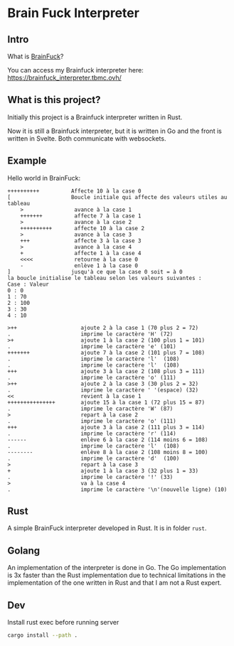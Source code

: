 ﻿# Brain Fuck Interpreter

## Intro

What is [BrainFuck](https://en.wikipedia.org/wiki/Brainfuck)?

You can access my Brainfuck interpreter here:
https://brainfuck_interpreter.tbmc.ovh/

## What is this project?

Initially this project is a Brainfuck interpreter written in Rust.

Now it is still a Brainfuck interpreter, but it is written in Go and the front is written in Svelte.
Both communicate with websockets.

## Example

Hello world in BrainFuck:

```brainfuck
++++++++++          Affecte 10 à la case 0
[                   Boucle initiale qui affecte des valeurs utiles au tableau 
    >                avance à la case 1 
    +++++++          affecte 7 à la case 1
    >                avance à la case 2
    ++++++++++       affecte 10 à la case 2 
    >                avance à la case 3
    +++              affecte 3 à la case 3
    >                avance à la case 4
    +                affecte 1 à la case 4
    <<<<             retourne à la case 0
    -                enlève 1 à la case 0
]                   jusqu'à ce que la case 0 soit = à 0
la boucle initialise le tableau selon les valeurs suivantes :
Case : Valeur
0 : 0
1 : 70
2 : 100
3 : 30
4 : 10

>++                    ajoute 2 à la case 1 (70 plus 2 = 72)
.                      imprime le caractère 'H' (72)
>+                     ajoute 1 à la case 2 (100 plus 1 = 101)
.                      imprime le caractère 'e' (101)
+++++++                ajoute 7 à la case 2 (101 plus 7 = 108)
.                      imprime le caractère 'l'  (108)
.                      imprime le caractère 'l'  (108)
+++                    ajoute 3 à la case 2 (108 plus 3 = 111)
.                      imprime le caractère 'o' (111)
>++                    ajoute 2 à la case 3 (30 plus 2 = 32)
.                      imprime le caractère ' '(espace) (32)
<<                     revient à la case 1
+++++++++++++++        ajoute 15 à la case 1 (72 plus 15 = 87)
.                      imprime le caractère 'W' (87)
>                      repart à la case 2
.                      imprime le caractère 'o' (111)
+++                    ajoute 3 à la case 2 (111 plus 3 = 114)
.                      imprime le caractère 'r' (114)
------                 enlève 6 à la case 2 (114 moins 6 = 108)
.                      imprime le caractère 'l'  (108)
--------               enlève 8 à la case 2 (108 moins 8 = 100)
.                      imprime le caractère 'd'  (100)
>                      repart à la case 3
+                      ajoute 1 à la case 3 (32 plus 1 = 33)
.                      imprime le caractère '!' (33)
>                      va à la case 4
.                      imprime le caractère '\n'(nouvelle ligne) (10)
```

## Rust

A simple BrainFuck interpreter developed in Rust.
It is in folder `rust`.

## Golang

An implementation of the interpreter is done in Go.
The Go implementation is 3x faster than the Rust implementation due to technical limitations in the implementation of the one written in Rust and that I am not a Rust expert.

## Dev

Install rust exec before running server
```bash
cargo install --path .
```
